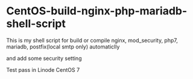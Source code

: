 # CentOS-build-nginx-php-mariadb-shell-script

This is my shell script for build or compile nginx, mod_security, php7, mariadb, postfix(local smtp only) automaticlly

and add some security setting

Test pass in Linode CentOS 7
